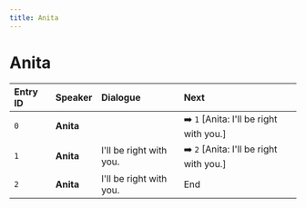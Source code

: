 ```yaml
---
title: Anita
---
```


# Anita


| Entry ID | Speaker | Dialogue | Next |
| :------- | :------ | :------- | :------------ |
| `0` | **Anita** |  | ➡️ `1` \[Anita: I'll be right with you\.\] |
| `1` | **Anita** | I'll be right with you\. | ➡️ `2` \[Anita: I'll be right with you\.\] |
| `2` | **Anita** | I'll be right with you\. | End |
